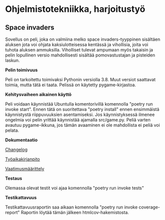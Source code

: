 # Ohjelmistotekniikka, harjoitustyö
## Space invaders

Sovellus on peli, joka on valmiina melko space invaders-tyyppinen sisältäen aluksen jota voi ohjata kaksiulotteisessa kentässä ja vihollisia, joita voi tuhota aluksen ammuksilla.
Viholliset tulevat ampumaan myös takaisin ja pelin lopullinen versio mahdollisesti sisältää pomovastustajan ja pisteiden laskun.

**Pelin toimivuus**

Peli on tarkoitettu toimivaksi Pythonin versiolla 3.8. Muut versiot saattavat toimia, mutta tätä ei taata. Pelissä on käytetty pygame-kirjastoa.

**Kehitysvaiheen aikainen käyttö**

Peli voidaan käynnistää Ubuntulla komentorivillä komennolla "poetry run invoke start". Ennen tätä on suoritettava "poetry install" ennen ensimmäistä käynnistystä riippuvuuksien asentamiseksi. Jos käynnistyksessä ilmenee ongelmia voi pelin yrittää käynnistää ajamalla src/game.py. Peliä varten avautuu pygame-ikkuna, jos tämän avaaminen ei ole mahdollista ei peliä voi pelata.

**Dokumentaatio**

[Changelog](https://github.com/arolaeemil/ot-harjoitustyo/blob/master/python-space-invaders/dokumentaatio/changelog.md)

[Työaikakirjanpito](https://github.com/arolaeemil/ot-harjoitustyo/blob/master/python-space-invaders/dokumentaatio/tuntikirjanpito.md)

[Vaatimusmäärittely](https://github.com/arolaeemil/ot-harjoitustyo/blob/master/python-space-invaders/dokumentaatio/vaatimusmaarittely.md)

**Testaus**

Olemassa olevat testit voi ajaa komennolla "poetry run invoke tests"

**Testikattavuus**

Testikattavuusraportin saa aikaan komennolla "poetry run invoke coverage-report"
Raportin löytää tämän jälkeen htmlcov-hakemistosta.
